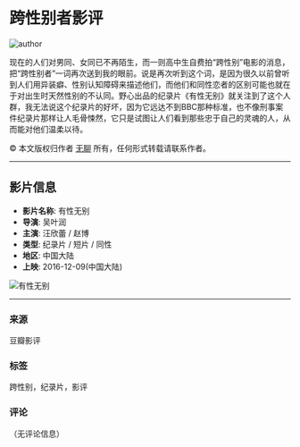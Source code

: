 # 跨性别者影评

![author](https://img3.doubanio.com/icon/u150948299-32.jpg)

现在的人们对男同、女同已不再陌生，而一则高中生自费拍“跨性别”电影的消息，把“跨性别者”一词再次送到我的眼前。说是再次听到这个词，是因为很久以前曾听到人们用异装癖、性别认知障碍来描述他们，而他们和同性恋者的区别可能也就在于对出生时天然性别的不认同。野心出品的纪录片《有性无别》就关注到了这个人群，我无法说这个纪录片的好坏，因为它远达不到BBC那种标准，也不像刑事案件纪录片那样让人毛骨悚然，它只是试图让人们看到那些忠于自己的灵魂的人，从而能对他们温柔以待。

© 本文版权归作者 [无聊](https://www.douban.com/people/150948299/) 所有，任何形式转载请联系作者。

---

## 影片信息

- **影片名称**: 有性无别
- **导演**: 吴叶润
- **主演**: 汪欣蕾 / 赵博
- **类型**: 纪录片 / 短片 / 同性
- **地区**: 中国大陆
- **上映**: 2016-12-09(中国大陆)

![有性无别](https://img3.doubanio.com/view/photo/s_ratio_poster/public/p2415234803.webp)

--- 

### 来源
豆瓣影评

### 标签
跨性别，纪录片，影评

### 评论
（无评论信息）
<!-- tcd_original_link https://m.douban.com/movie/review/8695857/ -->
